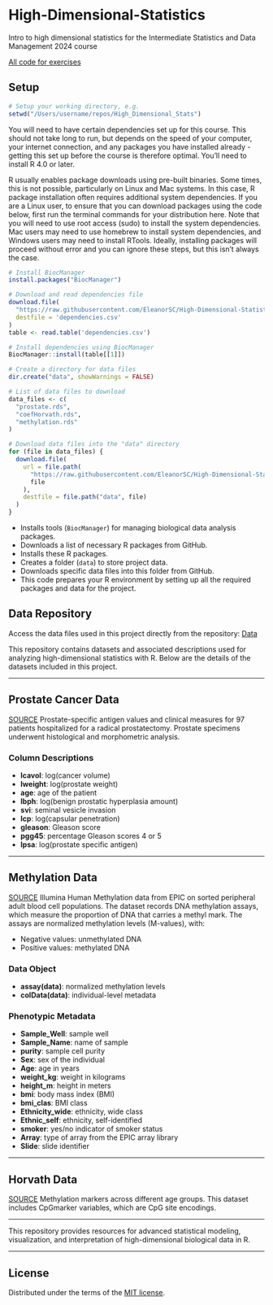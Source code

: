 # High-Dimensional-Statistics
Intro to high dimensional statistics for the Intermediate Statistics and Data Management 2024 course

[All code for exercises](https://eleanorsc.github.io/High-Dimensional-Statistics/)
## Setup

```r
# Setup your working directory, e.g.
setwd("/Users/username/repos/High_Dimensional_Stats")
```

You will need to have certain dependencies set up for this course. This should not take long to run, but depends on the speed of your computer, your internet connection, and any packages you have installed already - getting this set up before the course is therefore optimal. You’ll need to install R 4.0 or later.

R usually enables package downloads using pre-built binaries. Some times, this is not possible, particularly on Linux and Mac systems. In this case, R package installation often requires additional system dependencies. If you are a Linux user, to ensure that you can download packages using the code below, first run the terminal commands for your distribution here. Note that you will need to use root access (sudo) to install the system dependencies. Mac users may need to use homebrew to install system dependencies, and Windows users may need to install RTools. Ideally, installing packages will proceed without error and you can ignore these steps, but this isn’t always the case.

```r
# Install BiocManager
install.packages("BiocManager")

# Download and read dependencies file
download.file(
  "https://raw.githubusercontent.com/EleanorSC/High-Dimensional-Statistics/main/dependencies.csv",
  destfile = 'dependencies.csv'
)
table <- read.table('dependencies.csv')

# Install dependencies using BiocManager
BiocManager::install(table[[1]])

# Create a directory for data files
dir.create("data", showWarnings = FALSE)

# List of data files to download
data_files <- c(
  "prostate.rds",
  "coefHorvath.rds",
  "methylation.rds"
)

# Download data files into the "data" directory
for (file in data_files) {
  download.file(
    url = file.path(
      "https://raw.githubusercontent.com/EleanorSC/High-Dimensional-Statistics/main/Data",
      file
    ),
    destfile = file.path("data", file)
  )
}
```
- Installs tools (`BiocManager`) for managing biological data analysis packages.
- Downloads a list of necessary R packages from GitHub.
- Installs these R packages.
- Creates a folder (`data`) to store project data.
- Downloads specific data files into this folder from GitHub.
- This code prepares your R environment by setting up all the required packages and data for the project.


## Data Repository

Access the data files used in this project directly from the repository:  [Data](https://github.com/EleanorSC/High-Dimensional-Statistics/tree/main/Data)

This repository contains datasets and associated descriptions used for analyzing high-dimensional statistics with R. Below are the details of the datasets included in this project.

---

## Prostate Cancer Data

[SOURCE](https://github.com/EleanorSC/High-Dimensional-Statistics/tree/main/Data/prostate.rds)
Prostate-specific antigen values and clinical measures for 97 patients hospitalized for a radical prostatectomy. Prostate specimens underwent histological and morphometric analysis.

### **Column Descriptions**
- **lcavol**: log(cancer volume)
- **lweight**: log(prostate weight)
- **age**: age of the patient
- **lbph**: log(benign prostatic hyperplasia amount)
- **svi**: seminal vesicle invasion
- **lcp**: log(capsular penetration)
- **gleason**: Gleason score
- **pgg45**: percentage Gleason scores 4 or 5
- **lpsa**: log(prostate specific antigen)

---

## Methylation Data

[SOURCE](https://github.com/EleanorSC/High-Dimensional-Statistics/tree/main/Data/methylation.rds)
Illumina Human Methylation data from EPIC on sorted peripheral adult blood cell populations. The dataset records DNA methylation assays, which measure the proportion of DNA that carries a methyl mark. The assays are normalized methylation levels (M-values), with:
- Negative values: unmethylated DNA
- Positive values: methylated DNA

### **Data Object**
- **assay(data)**: normalized methylation levels
- **colData(data)**: individual-level metadata

### **Phenotypic Metadata**
- **Sample_Well**: sample well
- **Sample_Name**: name of sample
- **purity**: sample cell purity
- **Sex**: sex of the individual
- **Age**: age in years
- **weight_kg**: weight in kilograms
- **height_m**: height in meters
- **bmi**: body mass index (BMI)
- **bmi_clas**: BMI class
- **Ethnicity_wide**: ethnicity, wide class
- **Ethnic_self**: ethnicity, self-identified
- **smoker**: yes/no indicator of smoker status
- **Array**: type of array from the EPIC array library
- **Slide**: slide identifier

---

## Horvath Data

[SOURCE](https://github.com/EleanorSC/High-Dimensional-Statistics/tree/main/Data/coefHorvath.rds)
Methylation markers across different age groups. This dataset includes CpGmarker variables, which are CpG site encodings.

---

This repository provides resources for advanced statistical modeling, visualization, and interpretation of high-dimensional biological data in R.

---
## License

Distributed under the terms of the [MIT license](LICENSE).
